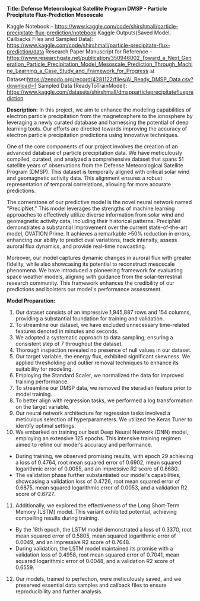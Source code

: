 **Title: Defense Meteorological Satellite Program DMSP - Particle Precipitate Flux-Prediction Mesoscale**

Kaggle Notebook:- https://www.kaggle.com/code/shirshmall/particle-precipitate-flux-prediction/notebook
Kaggle Outputs(Saved Model, Callbacks Files and Sampled Data): https://www.kaggle.com/code/shirshmall/particle-precipitate-flux-prediction/data
Research Paper Manuscript for Reference - https://www.researchgate.net/publication/350946002_Toward_a_Next_Generation_Particle_Precipitation_Model_Mesoscale_Prediction_Through_Machine_Learning_a_Case_Study_and_Framework_for_Progress
📊Dataset:https://zenodo.org/record/4281122/files/AI_Ready_DMSP_Data.csv?download=1
Sampled Data (ReadyToTrainModel): https://www.kaggle.com/datasets/shirshmall/dmspparticleprecipitatefluxprediction


**Description:**
In this project, we aim to enhance the modeling capabilities of electron particle precipitation from the magnetosphere to the ionosphere by leveraging a newly curated database and harnessing the potential of deep learning tools. Our efforts are directed towards improving the accuracy of electron particle precipitation predictions using innovative techniques.

One of the core components of our project involves the creation of an advanced database of particle precipitation data. We have meticulously compiled, curated, and analyzed a comprehensive dataset that spans 51 satellite years of observations from the Defense Meteorological Satellite Program (DMSP). This dataset is temporally aligned with critical solar wind and geomagnetic activity data. This alignment ensures a robust representation of temporal correlations, allowing for more accurate predictions.

The cornerstone of our predictive model is the novel neural network named "PrecipNet." This model leverages the strengths of machine learning approaches to effectively utilize diverse information from solar wind and geomagnetic activity data, including their historical patterns. PrecipNet demonstrates a substantial improvement over the current state-of-the-art model, OVATION Prime. It achieves a remarkable >50% reduction in errors, enhancing our ability to predict oval variations, track intensity, assess auroral flux dynamics, and provide real-time nowcasting.

Moreover, our model captures dynamic changes in auroral flux with greater fidelity, while also showcasing its potential to reconstruct mesoscale phenomena. We have introduced a pioneering framework for evaluating space weather models, aligning with guidance from the solar-terrestrial research community. This framework enhances the credibility of our predictions and bolsters our model's performance assessment.

**Model Preparation:**
1. Our dataset consists of an impressive 1,945,887 rows and 154 columns, providing a substantial foundation for training and validation.
2. To streamline our dataset, we have excluded unnecessary time-related features denoted in minutes and seconds.
3. We adopted a systematic approach to data sampling, ensuring a consistent step of 7 throughout the dataset.
4. Thorough inspection revealed no presence of null values in our dataset.
5. Our target variable, the energy flux, exhibited significant skewness. We applied thresholding and outlier removal techniques to enhance its suitability for modeling.
6. Employing the Standard Scaler, we normalized the data for improved training performance.
7. To streamline our DMSP data, we removed the steradian feature prior to model training.
8. To better align with regression tasks, we performed a log transformation on the target variable.
9. Our neural network architecture for regression tasks involved a meticulous selection of hyperparameters. We utilized the Keras Tuner to identify optimal settings.
10. We embarked on training our best Deep Neural Network (DNN) model, employing an extensive 125 epochs. This intensive training regimen aimed to refine our model's accuracy and performance.
   - During training, we observed promising results, with epoch 29 achieving a loss of 0.4764, root mean squared error of 0.6902, mean squared logarithmic error of 0.0055, and an impressive R2 score of 0.6680.
   - The validation phase further substantiated our model's capabilities, showcasing a validation loss of 0.4726, root mean squared error of 0.6875, mean squared logarithmic error of 0.0053, and a validation R2 score of 0.6727.
11. Additionally, we explored the effectiveness of the Long Short-Term Memory (LSTM) model. This variant exhibited potential, achieving compelling results during training.
   - By the 18th epoch, the LSTM model demonstrated a loss of 0.3370, root mean squared error of 0.5805, mean squared logarithmic error of 0.0049, and an impressive R2 score of 0.7648.
   - During validation, the LSTM model maintained its promise with a validation loss of 0.4958, root mean squared error of 0.7041, mean squared logarithmic error of 0.0048, and a validation R2 score of 0.6559.
12. Our models, trained to perfection, were meticulously saved, and we preserved essential data samples and callback files to ensure reproducibility and further analysis.

